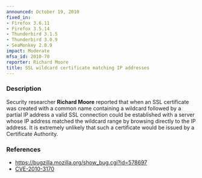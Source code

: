 ```yaml
---
announced: October 19, 2010
fixed_in:
- Firefox 3.6.11
- Firefox 3.5.14
- Thunderbird 3.1.5
- Thunderbird 3.0.9
- SeaMonkey 2.0.9
impact: Moderate
mfsa_id: 2010-70
reporter: Richard Moore
title: SSL wildcard certificate matching IP addresses
---
```


<h3>Description</h3>

<p>Security researcher <strong>Richard Moore</strong> reported that
when an SSL certificate was created with a common name containing a
wildcard followed by a partial IP address a valid SSL connection could be
established with a server whose IP address matched the wildcard range
by browsing directly to the IP address. It is extremely unlikely that
such a certificate would be issued by a Certificate Authority.</p>

<h3>References</h3>

<ul>
  <li><a href="https://bugzilla.mozilla.org/show_bug.cgi?id=578697">https://bugzilla.mozilla.org/show_bug.cgi?id=578697</a></li>
  <li><a class="ex-ref" href="http://cve.mitre.org/cgi-bin/cvename.cgi?name=CVE-2010-3170">CVE-2010-3170</a></li>
</ul>




